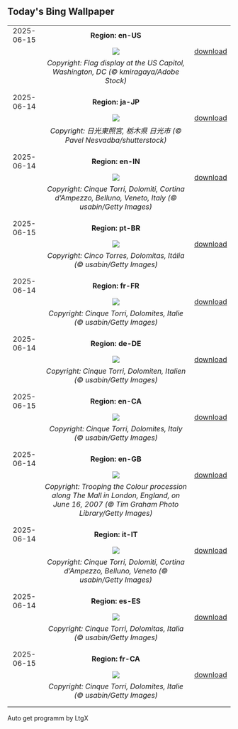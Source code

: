 ## Today's Bing Wallpaper
|      |      |      |
| :----: | :----: | :----: |
|2025-06-15|**Region: en-US**||
||![](https://www.bing.com/th?id=OHR.FlagCapitolDC_EN-US1553861171_UHD.jpg&pid=hp&w=1152&h=648&rs=1&c=4)| [download](https://www.bing.com/th?id=OHR.FlagCapitolDC_EN-US1553861171_UHD.jpg)|
||*Copyright: Flag display at the US Capitol, Washington, DC (© kmiragaya/Adobe Stock)*
||
|||
|2025-06-14|**Region: ja-JP**||
||![](https://www.bing.com/th?id=OHR.NikkoToshoguShrine_JA-JP2939521159_UHD.jpg&pid=hp&w=1152&h=648&rs=1&c=4)| [download](https://www.bing.com/th?id=OHR.NikkoToshoguShrine_JA-JP2939521159_UHD.jpg)|
||*Copyright: 日光東照宮, 栃木県 日光市 (© Pavel Nesvadba/shutterstock)*
||
|||
|2025-06-14|**Region: en-IN**||
||![](https://www.bing.com/th?id=OHR.DolomitiEstate_EN-IN7937552367_UHD.jpg&pid=hp&w=1152&h=648&rs=1&c=4)| [download](https://www.bing.com/th?id=OHR.DolomitiEstate_EN-IN7937552367_UHD.jpg)|
||*Copyright: Cinque Torri, Dolomiti, Cortina d’Ampezzo, Belluno, Veneto, Italy (© usabin/Getty Images)*
||
|||
|2025-06-15|**Region: pt-BR**||
||![](https://www.bing.com/th?id=OHR.DolomitiEstate_PT-BR0683088540_UHD.jpg&pid=hp&w=1152&h=648&rs=1&c=4)| [download](https://www.bing.com/th?id=OHR.DolomitiEstate_PT-BR0683088540_UHD.jpg)|
||*Copyright: Cinco Torres, Dolomitas, Itália (© usabin/Getty Images)*
||
|||
|2025-06-14|**Region: fr-FR**||
||![](https://www.bing.com/th?id=OHR.DolomitiEstate_FR-FR4432604258_UHD.jpg&pid=hp&w=1152&h=648&rs=1&c=4)| [download](https://www.bing.com/th?id=OHR.DolomitiEstate_FR-FR4432604258_UHD.jpg)|
||*Copyright: Cinque Torri, Dolomites, Italie (© usabin/Getty Images)*
||
|||
|2025-06-14|**Region: de-DE**||
||![](https://www.bing.com/th?id=OHR.DolomitiEstate_DE-DE7890492022_UHD.jpg&pid=hp&w=1152&h=648&rs=1&c=4)| [download](https://www.bing.com/th?id=OHR.DolomitiEstate_DE-DE7890492022_UHD.jpg)|
||*Copyright: Cinque Torri, Dolomiten, Italien (© usabin/Getty Images)*
||
|||
|2025-06-15|**Region: en-CA**||
||![](https://www.bing.com/th?id=OHR.DolomitiEstate_EN-CA4112246625_UHD.jpg&pid=hp&w=1152&h=648&rs=1&c=4)| [download](https://www.bing.com/th?id=OHR.DolomitiEstate_EN-CA4112246625_UHD.jpg)|
||*Copyright: Cinque Torri, Dolomites, Italy (© usabin/Getty Images)*
||
|||
|2025-06-14|**Region: en-GB**||
||![](https://www.bing.com/th?id=OHR.TroopingTheColour2025_EN-GB7387782428_UHD.jpg&pid=hp&w=1152&h=648&rs=1&c=4)| [download](https://www.bing.com/th?id=OHR.TroopingTheColour2025_EN-GB7387782428_UHD.jpg)|
||*Copyright: Trooping the Colour procession along The Mall in London, England, on June 16, 2007 (© Tim Graham Photo Library/Getty Images)*
||
|||
|2025-06-14|**Region: it-IT**||
||![](https://www.bing.com/th?id=OHR.DolomitiEstate_IT-IT5883847806_UHD.jpg&pid=hp&w=1152&h=648&rs=1&c=4)| [download](https://www.bing.com/th?id=OHR.DolomitiEstate_IT-IT5883847806_UHD.jpg)|
||*Copyright: Cinque Torri, Dolomiti, Cortina d’Ampezzo, Belluno, Veneto (© usabin/Getty Images)*
||
|||
|2025-06-14|**Region: es-ES**||
||![](https://www.bing.com/th?id=OHR.DolomitiEstate_ES-ES8254189997_UHD.jpg&pid=hp&w=1152&h=648&rs=1&c=4)| [download](https://www.bing.com/th?id=OHR.DolomitiEstate_ES-ES8254189997_UHD.jpg)|
||*Copyright: Cinque Torri, Dolomitas, Italia (© usabin/Getty Images)*
||
|||
|2025-06-15|**Region: fr-CA**||
||![](https://www.bing.com/th?id=OHR.DolomitiEstate_FR-CA9009811227_UHD.jpg&pid=hp&w=1152&h=648&rs=1&c=4)| [download](https://www.bing.com/th?id=OHR.DolomitiEstate_FR-CA9009811227_UHD.jpg)|
||*Copyright: Cinque Torri, Dolomites, Italie (© usabin/Getty Images)*
||
|||

Auto get programm by LtgX
